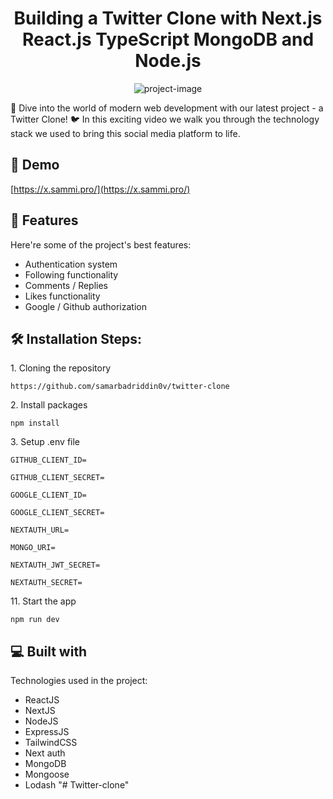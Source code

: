 <h1 align="center" id="title">Building a Twitter Clone with Next.js React.js TypeScript MongoDB and Node.js</h1>

<p align="center"><img src="https://media.graphassets.com/5n5X81rASgiMbk1w8woh" alt="project-image"></p>

<p id="description">🚀 Dive into the world of modern web development with our latest project - a Twitter Clone! 🐦 In this exciting video we walk you through the technology stack we used to bring this social media platform to life.</p>

<h2>🚀 Demo</h2>

[https://x.sammi.pro/](https://x.sammi.pro/)

  
  
<h2>🧐 Features</h2>

Here're some of the project's best features:

*   Authentication system
*   Following functionality
*   Comments / Replies
*   Likes functionality
*   Google / Github authorization

<h2>🛠️ Installation Steps:</h2>

<p>1. Cloning the repository</p>

```
https://github.com/samarbadriddin0v/twitter-clone
```

<p>2. Install packages</p>

```
npm install
```

<p>3. Setup .env file</p>

```
GITHUB_CLIENT_ID=
```

```
GITHUB_CLIENT_SECRET=
```

```
GOOGLE_CLIENT_ID=
```

```
GOOGLE_CLIENT_SECRET=
```

```
NEXTAUTH_URL=
```

```
MONGO_URI=
```

```
NEXTAUTH_JWT_SECRET=
```

```
NEXTAUTH_SECRET=
```

<p>11. Start the app</p>

```
npm run dev
```

  
  
<h2>💻 Built with</h2>

Technologies used in the project:

*   ReactJS
*   NextJS
*   NodeJS
*   ExpressJS
*   TailwindCSS
*   Next auth
*   MongoDB
*   Mongoose
*   Lodash
"# Twitter-clone" 

